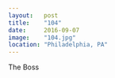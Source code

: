 ```yaml
---
layout:   post
title:    "104"
date:     2016-09-07
image:    "104.jpg"
location: "Philadelphia, PA"
---
```


The Boss

